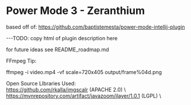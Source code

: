 # Power Mode 3 - Zeranthium



based off of: https://github.com/baptistemesta/power-mode-intellij-plugin


---TODO: copy html of plugin description here

for future ideas see README_roadmap.md





FFmpeg Tip:

ffmpeg -i video.mp4 -vf scale=720x405 output/frame%04d.png


Open Source LIbraries Used: \
https://github.com/rkalla/imgscalr  (APACHE 2.0) \ 
https://mvnrepository.com/artifact/javazoom/jlayer/1.0.1 (LGPL) \


